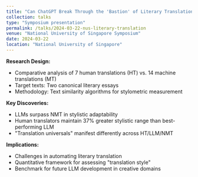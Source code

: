 ```yaml
---
title: "Can ChatGPT Break Through the 'Bastion' of Literary Translation? A Stylometric Study of Human vs. Machine Translation Variants"
collection: talks
type: "Symposium presentation"
permalink: /talks/2024-03-22-nus-literary-translation
venue: "National University of Singapore Symposium"
date: 2024-03-22
location: "National University of Singapore"
---
```


**Research Design:**
- Comparative analysis of 7 human translations (HT) vs. 14 machine translations (MT)
- Target texts: Two canonical literary essays
- Methodology: Text similarity algorithms for stylometric measurement

**Key Discoveries:**
   - LLMs surpass NMT in stylistic adaptability
   - Human translators maintain 37% greater stylistic range than best-performing LLM
   - "Translation universals" manifest differently across HT/LLM/NMT

**Implications:**
- Challenges in automating literary translation
- Quantitative framework for assessing "translation style"
- Benchmark for future LLM development in creative domains
